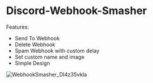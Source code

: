 # Discord-Webhook-Smasher

Features:
- Send To Webhook
- Delete Webhook
- Spam Webhook with custom delay
- Set custom name and image
- Simple Design

![WebhookSmasher_DI4z35vkIa](https://user-images.githubusercontent.com/90349734/132574886-f6adc710-45f5-4b6e-ab83-4edef929a4cc.png)
